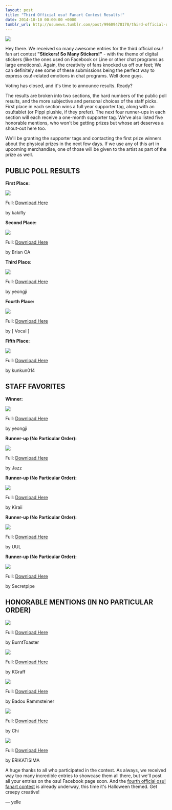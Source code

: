 ```yaml
---
layout: post
title: "Third Official osu! Fanart Contest Results!"
date: 2014-10-10 00:00:00 +0000
tumblr_url: http://osunews.tumblr.com/post/99609478178/third-official-osu-fanart-contest-results
---
```


![](/wiki/shared/news/2014-10-10-third-official-osu-fanart-contest-results/thumb-49.jpg)

Hey there. We received so many awesome entries for the third official osu! fan art contest **"Stickers! So Many Stickers!"** - with the theme of digital stickers (like the ones used on Facebook or Line or other chat programs as large emoticons). Again, the creativity of fans knocked us off our feet; We can definitely see some of these submissions being the perfect way to express osu!-related emotions in chat programs. Well done guys.

Voting has closed, and it's time to announce results. Ready?

The results are broken into two sections, the hard numbers of the public poll results, and the more subjective and personal choices of the staff picks. First place in each section wins a full year supporter tag, along with an osu!tablet (or Pippi plushie, if they prefer). The next four runner-ups in each section will each receive a one-month supporter tag. We've also listed five honorable mentions, who won't be getting prizes but whose art deserves a shout-out here too.

We'll be granting the supporter tags and contacting the first prize winners about the physical prizes in the next few days. If we use any of this art in upcoming merchandise, one of those will be given to the artist as part of the prize as well.

## PUBLIC POLL RESULTS

**First Place:**

![](/wiki/shared/news/2014-10-10-third-official-osu-fanart-contest-results/thumb-49.jpg)

Full: [Download Here](/wiki/shared/news/2014-10-10-third-official-osu-fanart-contest-results/full-49.jpg)

by kakifly

**Second Place:**

![](/wiki/shared/news/2014-10-10-third-official-osu-fanart-contest-results/thumb-8.jpg)

Full: [Download Here](/wiki/shared/news/2014-10-10-third-official-osu-fanart-contest-results/full-8.jpg)

by Brian OA

**Third Place:**

![](/wiki/shared/news/2014-10-10-third-official-osu-fanart-contest-results/thumb-36.jpg)

Full: [Download Here](/wiki/shared/news/2014-10-10-third-official-osu-fanart-contest-results/full-36.jpg)

by yeongji

**Fourth Place:**

![](/wiki/shared/news/2014-10-10-third-official-osu-fanart-contest-results/thumb-3.jpg)

Full: [Download Here](/wiki/shared/news/2014-10-10-third-official-osu-fanart-contest-results/full-3.jpg)

by \[ Vocal \]

**Fifth Place:**

![](/wiki/shared/news/2014-10-10-third-official-osu-fanart-contest-results/thumb-20.jpg)

Full: [Download Here](/wiki/shared/news/2014-10-10-third-official-osu-fanart-contest-results/full-20.jpg)

by kunkun014

## STAFF FAVORITES

**Winner:**

![](/wiki/shared/news/2014-10-10-third-official-osu-fanart-contest-results/thumb-36.jpg)

Full: [Download Here](/wiki/shared/news/2014-10-10-third-official-osu-fanart-contest-results/full-36.jpg)

by yeongji

**Runner-up (No Particular Order):**

![](/wiki/shared/news/2014-10-10-third-official-osu-fanart-contest-results/thumb-42.jpg)

Full: [Download Here](/wiki/shared/news/2014-10-10-third-official-osu-fanart-contest-results/full-42.jpg)

by Jazz

**Runner-up (No Particular Order):**

![](/wiki/shared/news/2014-10-10-third-official-osu-fanart-contest-results/thumb-26.jpg)

Full: [Download Here](/wiki/shared/news/2014-10-10-third-official-osu-fanart-contest-results/full-26.jpg)

by Kiraii

**Runner-up (No Particular Order):**

![](/wiki/shared/news/2014-10-10-third-official-osu-fanart-contest-results/thumb-33.jpg)

Full: [Download Here](/wiki/shared/news/2014-10-10-third-official-osu-fanart-contest-results/full-33.jpg)

by UUL

**Runner-up (No Particular Order):**

![](/wiki/shared/news/2014-10-10-third-official-osu-fanart-contest-results/thumb-55.jpg)

Full: [Download Here](/wiki/shared/news/2014-10-10-third-official-osu-fanart-contest-results/full-55.jpg)

by Secretpipe

## HONORABLE MENTIONS (IN NO PARTICULAR ORDER)

![](/wiki/shared/news/2014-10-10-third-official-osu-fanart-contest-results/thumb-4.jpg)

Full: [Download Here](/wiki/shared/news/2014-10-10-third-official-osu-fanart-contest-results/full-4.jpg)

by BurntToaster

![](/wiki/shared/news/2014-10-10-third-official-osu-fanart-contest-results/thumb-25.jpg)

Full: [Download Here](/wiki/shared/news/2014-10-10-third-official-osu-fanart-contest-results/full-25.jpg)

by KGraff

![](/wiki/shared/news/2014-10-10-third-official-osu-fanart-contest-results/thumb-7.jpg)

Full: [Download Here](/wiki/shared/news/2014-10-10-third-official-osu-fanart-contest-results/full-7.jpg)

by Badou Rammsteiner

![](/wiki/shared/news/2014-10-10-third-official-osu-fanart-contest-results/thumb-39.jpg)

Full: [Download Here](/wiki/shared/news/2014-10-10-third-official-osu-fanart-contest-results/full-39.jpg)

by Chi

![](/wiki/shared/news/2014-10-10-third-official-osu-fanart-contest-results/thumb-9.jpg)

Full: [Download Here](/wiki/shared/news/2014-10-10-third-official-osu-fanart-contest-results/full-9.jpg)

by ERIKATISIMA

A huge thanks to all who participated in the contest. As always, we received way too many incredible entries to showcase them all there, but we'll post all your entries on the osu! Facebook page soon. And the [fourth official osu! fanart contest](https://osu.ppy.sh/home/news/2014-10-01-official-osu-fanart-contest-4-begins) is already underway, this time it's Halloween themed. Get creepy creative!

— yelle
